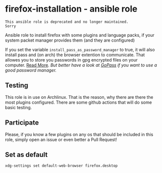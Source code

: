  firefox-installation - ansible role
=======================================

```
This ansible role is deprecated and no longer maintained.
Sorry
```

Ansible role to install firefox with some plugins and language packs, if your system packet manager provides them (and they are configured)

If you set the variable ``install_pass_as_password_manager`` to true, it will also install pass and (on arch) the browser extention to communicate. That allowes you to store you passwords in gpg encrypted files on your computer. [Read More](https://www.passwordstore.org/). *But better have a look at [GoPass](https://www.gopass.pw/) if you want to use a good password manager.*


 Testing
----------

This role is in use on Archlinux.
That is the reason, why there are there the most plugins configured.
There are some github actions that will do some basic testing.

 Participate
--------------
Please, if you know a few plugins on any os that should be included in this role, simply open an issue or even better a Pull Request!

 Set as default
------------------
```
xdg-settings set default-web-browser firefox.desktop
```
